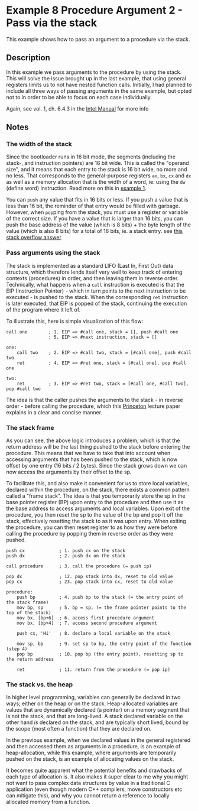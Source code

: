 # Example 8 Procedure Argument 2 - Pass via the stack

This example shows how to pass an argument to a procedure via the stack.

## Description

In this example we pass arguments to the procedure by using the stack. This will solve the issue brought up in the last example, that using general registers limits us to not have nested function calls. Initially, I had planned to include all three ways of passing arguments in the same example, but opted not to in order to be able to focus on each case individually.

Again, see vol. 1, ch. 6.4.3 in the [Intel Manual][intel] for more info

## Notes

### The width of the stack

Since the bootloader runs in 16 bit mode, the segments (including the stack-, and instruction pointers) are 16 bit wide. This is called the "operand size", and it means that each entry to the stack is 16 bit wide, no more and no less. That corresponds to the general-purpose registers `ax`, `bx`, `cx` and `dx` as well as a memory allocation that is the width of a word, ie. using the `dw` (define word) instruction. Read more on this in [example 1].

You can `push` any value that fits in 16 bits or less. If you push a value that is less than 16 bit, the reminder of that entry would be filled with garbage. However, when `pop`ping from the stack, you must use a register or variable of the correct size. If you have a value that is larger than 16 bits, you can push the base address of the value (which is 8 bits) + the byte length of the value (which is also 8 bits) for a total of 16 bits, ie. a stack entry. see [this stack overflow answer][SO 1]

### Pass arguments using the stack

The stack is implemented as a standard LIFO (Last In, First Out) data structure, which therefore lends itself very well to keep track of entering contexts (procedures) in order, and then leaving them in reverse order. Technically, what happens when a `call` instruction is executed is that the EIP (Instruction Pointer) - which in turn points to the next instruction to be executed - is pushed to the stack. When the corresponding `ret` instruction is later executed, that EIP is popped of the stack, continuing the execution of the program where it left of.

To illustrate this, here is simple visualization of this flow:

```x86asm
call one        ; 1. EIP => #call one, stack = [], push #call one
                ; 5. EIP => #next instruction, stack = []

one:
    call two    ; 2. EIP => #call two, stack = [#call one], push #call two
    ret         ; 4. EIP => #ret one, stack = [#call one], pop #call one

two:
    ret         ; 3. EIP => #ret two, stack = [#call one, #call two], pop #call two
```

The idea is that the caller pushes the arguments to the stack - in reverse order - before calling the procedure, which this [Princeton] lecture paper explains in a clear and concise manner.

### The stack frame

As you can see, the above logic introduces a problem, which is that the return address will be the last thing pushed to the stack before entering the procedure. This means that we have to take that into account when accessing arguments that has been pushed to the stack, which is now offset by one entry (16 bits / 2 bytes). Since the stack grows down we can now access the arguments by their offset to the sp.

To facilitate this, and also make it convenient for us to store local variables, declared within the procedure, on the stack, there exists a common pattern called a "frame stack". The idea is that you temporarily store the sp in the base pointer register (BP) upon entry to the procedure and then use it as the base address to access arguments and local variables. Upon exit of the procedure, you then reset the sp to the value of the bp and pop it off the stack, effectively resetting the stack to as it was upon entry. When exiting the procedure, you can then reset register to as how they were before calling the procedure by popping them in reverse order as they were pushed.

```x86asm
push cx             ; 1. push cx on the stack
push dx             ; 2. push dx on the stack

call procedure      ; 3. call the procedure (= push ip)

pop dx              ; 12. pop stack into dx, reset to old value
pop cx              ; 23. pop stack into cx, reset to old value

procedure:
    push bp         ; 4. push bp to the stack (= the entry point of the stack frame)
    mov bp, sp      ; 5. bp = sp, (= the frame pointer points to the top of the stack)
    mov bx, [bp+6]  ; 6. access first procedure argument
    mov bx, [bp+4]  ; 7. access second procedure argument

    push cx, 'Hi'   ; 8. declare a local variable on the stack

    mov sp, bp      ; 9. set sp to bp, the entry point of the function (step 4)
    pop bp          ; 10. pop bp (the entry point), resetting sp to the return address

    ret             ; 11. return from the procedure (= pop ip)
```

### The stack vs. the heap

In higher level programming, variables can generally be declared in two ways; either on the heap or on the stack. Heap-allocated variables are values that are dynamically declared (a pointer) on a memory segment that is not the stack, and that are long-lived. A stack declared variable on the other hand _is_ declared on the stack, and are typically short lived, bound by the scope (most often a function) that they are declared on.

In the previous example, when we declared values in the general registered and then accessed them as arguments in a procedure, is an example of heap-allocation, while this example, where arguments are temporarily pushed on the stack, is an example of allocating values on the stack.

It becomes quite apparent what the potential benefits and drawbacks of each type of allocation is. It also makes it super clear to me why you might not want to pass complex data structures by value in a traditional C application (even though modern C++ compilers, move constructors etc can mitigate this), and why you cannot return a reference to locally allocated memory from a function.

[intel]: https://software.intel.com/content/www/us/en/develop/download/
[Princeton]: https://www.cs.princeton.edu/courses/archive/spring11/cos217/lectures/15AssemblyFunctions.pdf
[example 1]: ../001_header/001_header.md#dx
[SO 1]: https://stackoverflow.com/a/45134007/3303776
[SO 2]: https://stackoverflow.com/a/1395934/3303776